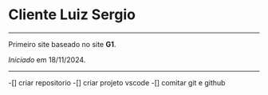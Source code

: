 # Cliente Luiz Sergio
***
Primeiro site baseado no site **G1**.

*Iniciado* em 18/11/2024.
***
-[] criar repositorio
-[] criar projeto vscode
-[] comitar git e github
